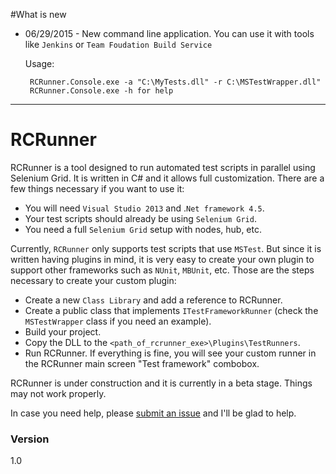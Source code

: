 #What is new
 - 06/29/2015 - New command line application. You can use it with tools like ```Jenkins``` or ```Team Foudation Build Service```
 
	Usage: 
			
		RCRunner.Console.exe -a "C:\MyTests.dll" -r C:\MSTestWrapper.dll"
		RCRunner.Console.exe -h for help 
----------
# RCRunner
RCRunner is a tool designed to run automated test scripts in parallel using Selenium Grid. It is written in C# and it allows full customization. There are a few things necessary if you want to use it: 

  - You will need ```Visual Studio 2013``` and .```Net framework 4.5```.
  - Your test scripts should already be using ```Selenium Grid```.
  - You need a full ```Selenium Grid``` setup with nodes, hub, etc.

Currently, ```RCRunner``` only supports test scripts that use ```MSTest```. But since it is written having plugins in mind, it is very easy to create your own plugin to support other frameworks such as ```NUnit```, ```MBUnit```, etc. Those are the steps necessary to create your custom plugin:

  - Create a new ```Class Library``` and add a reference to RCRunner.
  - Create a public class that implements ```ITestFrameworkRunner``` (check the ```MSTestWrapper``` class if you need an example).
  - Build your project.
  - Copy the DLL to the ```<path_of_rcrunner_exe>\Plugins\TestRunners```.
  - Run RCRunner. If everything is fine, you will see your custom runner in the RCRunner main screen "Test framework" combobox.

RCRunner is under construction and it is currently in a beta stage. Things may not work properly.

In case you need help, please [submit an issue](https://github.com/colutti/RCRunner/issues/new) and I'll be glad to help.

### Version
1.0
